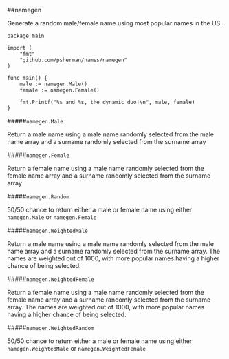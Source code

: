 ##namegen

Generate a random male/female name using most popular names in the US.

    package main

    import (
        "fmt"
        "github.com/psherman/names/namegen"
    )

    func main() {
        male := namegen.Male()
        female := namegen.Female()

        fmt.Printf("%s and %s, the dynamic duo!\n", male, female)
    }

#####`namegen.Male`

Return a male name using a male name randomly selected from the male name array and a surname randomly selected from the surname array

#####`namegen.Female`

Return a female name using a male name randomly selected from the female name array and a surname randomly selected from the surname array

#####`namegen.Random`

50/50 chance to return either a male or female name using either `namegen.Male` or `namegen.Female`

#####`namegen.WeightedMale`

Return a male name using a male name randomly selected from the male name array and a surname randomly selected from the surname array. The names are weighted out of 1000, with more popular names having a higher chance of being selected.

#####`namegen.WeightedFemale`

Return a female name using a male name randomly selected from the female name array and a surname randomly selected from the surname array. The names are weighted out of 1000, with more popular names having a higher chance of being selected.

#####`namegen.WeightedRandom`

50/50 chance to return either a male or female name using either `namegen.WeightedMale` or `namegen.WeightedFemale`